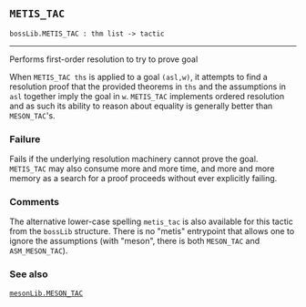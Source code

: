## `METIS_TAC`

``` hol4
bossLib.METIS_TAC : thm list -> tactic
```

------------------------------------------------------------------------

Performs first-order resolution to try to prove goal

When `METIS_TAC ths` is applied to a goal `(asl,w)`, it attempts to find
a resolution proof that the provided theorems in `ths` and the
assumptions in `asl` together imply the goal in `w`. `METIS_TAC`
implements ordered resolution and as such its ability to reason about
equality is generally better than `MESON_TAC`'s.

### Failure

Fails if the underlying resolution machinery cannot prove the goal.
`METIS_TAC` may also consume more and more time, and more and more
memory as a search for a proof proceeds without ever explicitly failing.

### Comments

The alternative lower-case spelling `metis_tac` is also available for
this tactic from the `bossLib` structure. There is no "metis" entrypoint
that allows one to ignore the assumptions (with "meson", there is both
`MESON_TAC` and `ASM_MESON_TAC`).

### See also

[`mesonLib.MESON_TAC`](#mesonLib.MESON_TAC)
